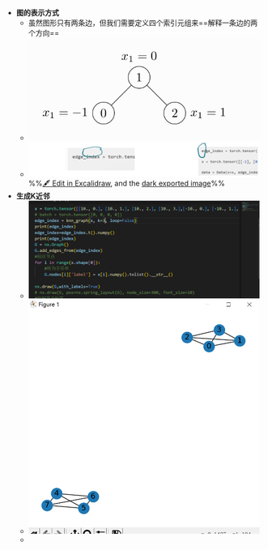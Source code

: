 - **图的表示方式**
	- 虽然图形只有两条边，但我们需要定义四个索引元组来==解释一条边的两个方向==
	- ![](attachments/Pasted%20image%2020230115205145.png)
	- ![](attachments/pytorch-geometric%E7%9A%84%E4%BD%BF%E7%94%A8%202023-01-15%2020.52.40.excalidraw.svg)%%[🖋 Edit in Excalidraw](attachments/pytorch-geometric%E7%9A%84%E4%BD%BF%E7%94%A8%202023-01-15%2020.52.40.excalidraw.md), and the [dark exported image](attachments/pytorch-geometric%E7%9A%84%E4%BD%BF%E7%94%A8%202023-01-15%2020.52.40.excalidraw.dark.svg)%%
- **生成K近邻**
	- ![](attachments/Pasted%20image%2020230115212222.png)
	- ![](attachments/Pasted%20image%2020230115212212.png)
	- 